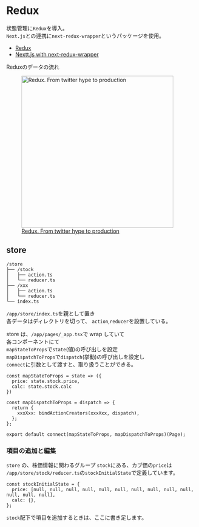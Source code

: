 # Redux

状態管理に`Redux`を導入。  
`Next.js`との連携に`next-redux-wrapper`というパッケージを使用。

- [Redux](https://redux.js.org/)
- [Nextt.js with next-redux-wrapper](https://github.com/vercel/next.js/tree/canary/examples/with-redux-wrapper)

Reduxのデータの流れ

<figure>
  <img src="https://qiita-user-contents.imgix.net/https%3A%2F%2Fqiita-image-store.s3.amazonaws.com%2F0%2F26095%2F984b003c-98a8-e1c9-9600-e894bb84b89e.gif?ixlib=rb-1.2.2&auto=format&gif-q=60&q=75&s=25c68bb064a2632abc0b661d9ce48219" width="400" alt="Redux. From twitter hype to production">
  <figcaption>
    <a href="http://slides.com/jenyaterpil/redux-from-twitter-hype-to-production#/27" target="_blank" rel="noopener">Redux. From twitter hype to production</a>
  </figcaption>
</figure>


## store

```
/store
├── /stock
│   ├── action.ts
│   └── reducer.ts
├── /xxx
│   ├── action.ts
│   └── reducer.ts
└── index.ts
```

`/app/store/index.ts`を親として置き  
各データはディレクトリを切って、 `action`,`reducer`を設置している。

store は、`/app/pages/_app.tsx`で wrap していて  
各コンポーネントにて  
`mapStateToProps`で`state`(値)の呼び出しを設定  
`mapDispatchToProps`で`dispatch`(挙動)の呼び出しを設定し  
`connect`に引数として渡すと、取り扱うことができる。

```
const mapStateToProps = state => ({
  price: state.stock.price,
  calc: state.stock.calc
})
```

```
const mapDispatchToProps = dispatch => {
  return {
    xxxXxx: bindActionCreators(xxxXxx, dispatch),
  };
};
```

```
export default connect(mapStateToProps, mapDispatchToProps)(Page);
```

### 項目の追加と編集

`store` の、株価情報に関わるグループ `stock`にある、カブ価の`price`は  
`/app/store/stock/reducer.ts`の`stockInitialState`で定義しています。

```
const stockInitialState = {
  price: [null, null, null, null, null, null, null, null, null, null, null, null, null],
  calc: {},
};
```

`stock`配下で項目を追加するときは、ここに書き足します。
